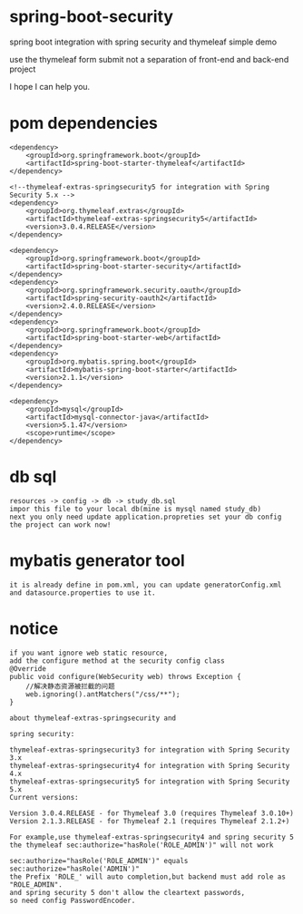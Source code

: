 # spring-boot-security
spring boot integration with spring security and thymeleaf simple  demo

use the thymeleaf form submit not a separation of front-end and back-end project

I hope I can help you.

# pom dependencies
    <dependency>
        <groupId>org.springframework.boot</groupId>
        <artifactId>spring-boot-starter-thymeleaf</artifactId>
    </dependency>
    
    <!--thymeleaf-extras-springsecurity5 for integration with Spring Security 5.x -->
    <dependency>
        <groupId>org.thymeleaf.extras</groupId>
        <artifactId>thymeleaf-extras-springsecurity5</artifactId>
        <version>3.0.4.RELEASE</version>
    </dependency>
    
    <dependency>
        <groupId>org.springframework.boot</groupId>
        <artifactId>spring-boot-starter-security</artifactId>
    </dependency>
    <dependency>
        <groupId>org.springframework.security.oauth</groupId>
        <artifactId>spring-security-oauth2</artifactId>
        <version>2.4.0.RELEASE</version>
    </dependency>
    <dependency>
        <groupId>org.springframework.boot</groupId>
        <artifactId>spring-boot-starter-web</artifactId>
    </dependency>
    <dependency>
        <groupId>org.mybatis.spring.boot</groupId>
        <artifactId>mybatis-spring-boot-starter</artifactId>
        <version>2.1.1</version>
    </dependency>
    
    <dependency>
        <groupId>mysql</groupId>
        <artifactId>mysql-connector-java</artifactId>
        <version>5.1.47</version>
        <scope>runtime</scope>
    </dependency>
# db sql
    resources -> config -> db -> study_db.sql
    impor this file to your local db(mine is mysql named study_db)
    next you only need update application.propreties set your db config
    the project can work now!
    
# mybatis generator tool
    it is already define in pom.xml, you can update generatorConfig.xml
    and datasource.properties to use it.
    
# notice
    if you want ignore web static resource, 
    add the configure method at the security config class
    @Override
    public void configure(WebSecurity web) throws Exception {
        //解决静态资源被拦截的问题
        web.ignoring().antMatchers("/css/**");
    }
    
    about thymeleaf-extras-springsecurity and
    
    spring security:
    
    thymeleaf-extras-springsecurity3 for integration with Spring Security 3.x
    thymeleaf-extras-springsecurity4 for integration with Spring Security 4.x
    thymeleaf-extras-springsecurity5 for integration with Spring Security 5.x
    Current versions:
    
    Version 3.0.4.RELEASE - for Thymeleaf 3.0 (requires Thymeleaf 3.0.10+)
    Version 2.1.3.RELEASE - for Thymeleaf 2.1 (requires Thymeleaf 2.1.2+)
    
    For example,use thymeleaf-extras-springsecurity4 and spring security 5
    the thymeleaf sec:authorize="hasRole('ROLE_ADMIN')" will not work
    
    sec:authorize="hasRole('ROLE_ADMIN')" equals sec:authorize="hasRole('ADMIN')"
    the Prefix 'ROLE_' will auto completion,but backend must add role as "ROLE_ADMIN".
    and spring security 5 don't allow the cleartext passwords,
    so need config PasswordEncoder.
    
